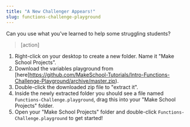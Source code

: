 ```yaml
---
title: "A New Challenger Appears!"
slug: functions-challenge-playground
---
```


Can you use what you've learned to help some struggling students?

> [action]
>
1. Right-click on your desktop to create a new folder. Name it "Make School Projects".
1. Download the variables playground from [here]https://github.com/MakeSchool-Tutorials/Intro-Functions-Challenge-Playground/archive/master.zip).
1. Double-click the downloaded zip file to "extract it".
1. Inside the newly extracted folder you should see a file named `Functions-Challenge.playground`, drag this into your "Make School Projects" folder.
1. Open your "Make School Projects" folder and double-click `Functions-Challenge.playground` to get started!
